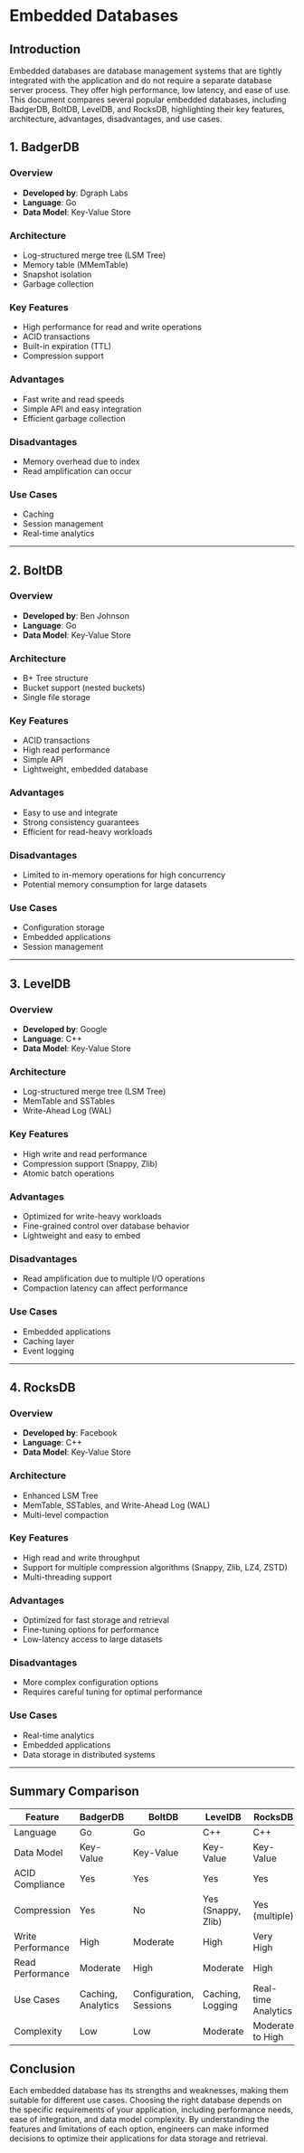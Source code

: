 # Embedded Databases

## Introduction

Embedded databases are database management systems that are tightly integrated with the application and do not require a separate database server process. They offer high performance, low latency, and ease of use. This document compares several popular embedded databases, including BadgerDB, BoltDB, LevelDB, and RocksDB, highlighting their key features, architecture, advantages, disadvantages, and use cases.

## 1. BadgerDB

### Overview
- **Developed by**: Dgraph Labs
- **Language**: Go
- **Data Model**: Key-Value Store

### Architecture
- Log-structured merge tree (LSM Tree)
- Memory table (MMemTable)
- Snapshot isolation
- Garbage collection

### Key Features
- High performance for read and write operations
- ACID transactions
- Built-in expiration (TTL)
- Compression support

### Advantages
- Fast write and read speeds
- Simple API and easy integration
- Efficient garbage collection

### Disadvantages
- Memory overhead due to index
- Read amplification can occur

### Use Cases
- Caching
- Session management
- Real-time analytics

---

## 2. BoltDB

### Overview
- **Developed by**: Ben Johnson
- **Language**: Go
- **Data Model**: Key-Value Store

### Architecture
- B+ Tree structure
- Bucket support (nested buckets)
- Single file storage

### Key Features
- ACID transactions
- High read performance
- Simple API
- Lightweight, embedded database

### Advantages
- Easy to use and integrate
- Strong consistency guarantees
- Efficient for read-heavy workloads

### Disadvantages
- Limited to in-memory operations for high concurrency
- Potential memory consumption for large datasets

### Use Cases
- Configuration storage
- Embedded applications
- Session management

---

## 3. LevelDB

### Overview
- **Developed by**: Google
- **Language**: C++
- **Data Model**: Key-Value Store

### Architecture
- Log-structured merge tree (LSM Tree)
- MemTable and SSTables
- Write-Ahead Log (WAL)

### Key Features
- High write and read performance
- Compression support (Snappy, Zlib)
- Atomic batch operations

### Advantages
- Optimized for write-heavy workloads
- Fine-grained control over database behavior
- Lightweight and easy to embed

### Disadvantages
- Read amplification due to multiple I/O operations
- Compaction latency can affect performance

### Use Cases
- Embedded applications
- Caching layer
- Event logging

---

## 4. RocksDB

### Overview
- **Developed by**: Facebook
- **Language**: C++
- **Data Model**: Key-Value Store

### Architecture
- Enhanced LSM Tree
- MemTable, SSTables, and Write-Ahead Log (WAL)
- Multi-level compaction

### Key Features
- High read and write throughput
- Support for multiple compression algorithms (Snappy, Zlib, LZ4, ZSTD)
- Multi-threading support

### Advantages
- Optimized for fast storage and retrieval
- Fine-tuning options for performance
- Low-latency access to large datasets

### Disadvantages
- More complex configuration options
- Requires careful tuning for optimal performance

### Use Cases
- Real-time analytics
- Embedded applications
- Data storage in distributed systems

---

## Summary Comparison

| Feature         | BadgerDB             | BoltDB               | LevelDB             | RocksDB             |
|------------------|---------------------|----------------------|---------------------|---------------------|
| Language         | Go                  | Go                   | C++                 | C++                 |
| Data Model       | Key-Value           | Key-Value            | Key-Value           | Key-Value           |
| ACID Compliance   | Yes                 | Yes                  | Yes                 | Yes                 |
| Compression      | Yes                 | No                   | Yes (Snappy, Zlib)  | Yes (multiple)      |
| Write Performance | High                | Moderate             | High                | Very High           |
| Read Performance  | Moderate            | High                 | Moderate            | High                |
| Use Cases        | Caching, Analytics   | Configuration, Sessions | Caching, Logging    | Real-time Analytics  |
| Complexity       | Low                 | Low                  | Moderate            | Moderate to High    |

## Conclusion

Each embedded database has its strengths and weaknesses, making them suitable for different use cases. Choosing the right database depends on the specific requirements of your application, including performance needs, ease of integration, and data model complexity. By understanding the features and limitations of each option, engineers can make informed decisions to optimize their applications for data storage and retrieval.